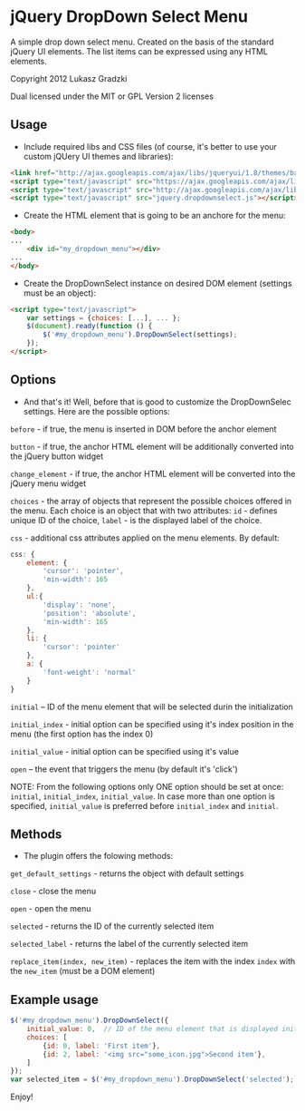 # jQuery DropDown Select Menu #

A simple drop down select menu. Created on the basis of the standard jQuery UI elements. The list items can be expressed using any HTML elements.


Copyright 2012 Lukasz Gradzki

Dual licensed under the MIT or GPL Version 2 licenses


## Usage ##

* Include required libs and CSS files (of course, it's better to use your custom jQUery UI themes and libraries):

```html
<link href="http://ajax.googleapis.com/ajax/libs/jqueryui/1.8/themes/base/jquery-ui.css" rel="stylesheet" type="text/css"/>`
<script type="text/javascript" src="https://ajax.googleapis.com/ajax/libs/jquery/1.7.2/jquery.min.js"></script>
<script type="text/javascript" src="http://ajax.googleapis.com/ajax/libs/jqueryui/1.8/jquery-ui.min.js"></script>
<script type="text/javascript" src="jquery.dropdownselect.js"></script>

```

* Create the HTML element that is going to be an anchore for the menu:

```html
<body>
...
	<div id="my_dropdown_menu"></div>
...
</body>
```



* Create the DropDownSelect instance on desired DOM element (settings must be an object):

```html
<script type="text/javascript">
	var settings = {choices: [...], ... };
	$(document).ready(function () {
		$('#my_dropdown_menu').DropDownSelect(settings);
	});
</script>

```

## Options ##

* And that's it! Well, before that is good to customize the DropDownSelec settings. Here are the possible options:

`before` - if true, the menu is inserted in DOM before the anchor element

`button` - if true, the anchor HTML element will be additionally converted into the jQuery button widget

`change_element` - if true, the anchor HTML element will be converted into the jQuery menu widget

`choices` - the array of objects that represent the possible choices offered in the menu. Each choice is an object that with two attributes: `id` - defines unique ID of the choice, `label` - is the displayed label of the choice.

`css` - additional css attributes applied on the menu elements. By default:
```js
css: {
	element: {
		'cursor': 'pointer', 
		'min-width': 165
	},
	ul:{
		'display': 'none', 
		'position': 'absolute',
		'min-width': 165
	},
	li: {
		'cursor': 'pointer'
	},
	a: {
		'font-weight': 'normal'
	}
}
```


`initial` – ID of the menu element that will be selected durin the initialization

`initial_index` - initial option can be specified using it's index position in the menu (the first option has the index 0)

`initial_value` - initial option can be specified using it's value

`open` – the event that triggers the menu (by default it's 'click')


NOTE: From the following options only ONE option should be set at once: `initial`, `initial_index`, `initial_value`. In case more than one option is specified, `initial_value` is preferred before `initial_index` and `initial`.


## Methods ##

* The plugin offers the folowing methods:

`get_default_settings` - returns the object with default settings

`close` - close the menu

`open` - open the menu

`selected` - returns the ID of the currently selected item

`selected_label` - returns the label of the currently selected item

`replace_item(index, new_item)` - replaces the item with the index `index` with the `new_item` (must be a DOM element)


## Example usage ##
```js
$('#my_dropdown_menu').DropDownSelect({
	initial_value: 0,  // ID of the menu element that is displayed initially
	choices: [
		{id: 0, label: 'First item'},
		{id: 2, label: '<img src="some_icon.jpg">Second item'}, 
	]
});
var selected_item = $('#my_dropdown_menu').DropDownSelect('selected'); // get ID of the selected item
```


Enjoy!
